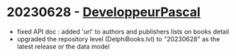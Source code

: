 # 20230628 - [DeveloppeurPascal](https://github.com/DeveloppeurPascal)

* fixed API doc : added 'url' to authors and publishers lists on books detail
* upgraded the repository level (DelphiBooks.lvl) to "20230628" as the latest release or the data model
